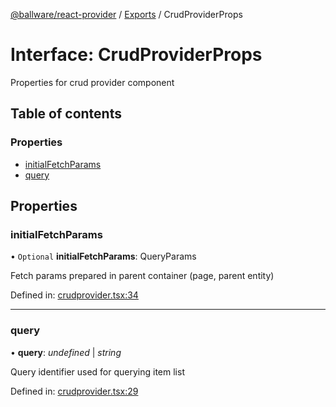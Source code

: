 [@ballware/react-provider](../README.md) / [Exports](../modules.md) / CrudProviderProps

# Interface: CrudProviderProps

Properties for crud provider component

## Table of contents

### Properties

- [initialFetchParams](crudproviderprops.md#initialfetchparams)
- [query](crudproviderprops.md#query)

## Properties

### initialFetchParams

• `Optional` **initialFetchParams**: QueryParams

Fetch params prepared in parent container (page, parent entity)

Defined in: [crudprovider.tsx:34](https://github.com/ballware/ballware-client/blob/88ab695/packages/react-provider/src/crudprovider.tsx#L34)

___

### query

• **query**: *undefined* \| *string*

Query identifier used for querying item list

Defined in: [crudprovider.tsx:29](https://github.com/ballware/ballware-client/blob/88ab695/packages/react-provider/src/crudprovider.tsx#L29)
